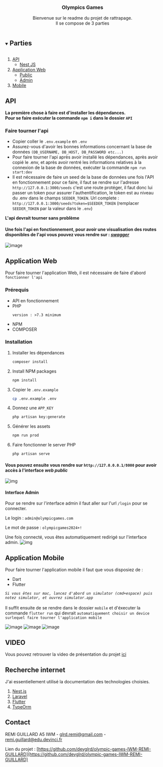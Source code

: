 <p align="center">
  <h3 align="center">Olympics Games</h3>

  <p align="center">
    Bienvenue sur le readme du projet de rattrapage.
    <br>
    Il se compose de 3 parties 
  </p>
</p>



<!-- TABLE OF CONTENTS -->
<details open="open">
  <summary><h2 style="display: inline-block">Parties</h2></summary>
  <ol>
    <li>
      <a href="#api">API</a>
      <ul>
        <li><a href="#api">Nest JS</a></li>
      </ul>
    </li>
    <li>
      <a href="#web">Application Web</a>
      <ul>
        <li><a href="#web">Public</a></li>
        <li><a href="#web">Admin</a></li>
      </ul>
    </li>
    <li><a href="#mobile">Mobile</a></li>
    
  </ol>
</details>



<!-- API -->
## API

**La première chose à faire est d'installer les dépendances.**
<br>
**Pour se faire exécuter la commande `npm i` dans le dossier `API`**



### Faire tourner l'api

* Copier coller le `.env.example` en `.env`
* Assurez-vous d'avoir les bonnes informations concernant la base de données `(DB_USERNAME, DB_HOST, DB_PASSWORD etc...)`
* Pour faire tourner l'api après avoir installé les dépendances, après avoir copié le .env, et après avoir rentré les informations relatives à la connexion de la base de données, exécuter la commande `npm run start:dev`
* Il est nécessaire de faire un seed de la base de données une fois l'API en fonctionnement pour ce faire, il faut se rendre sur l'adresse `http://127.0.0.1:3000/seeds` c'est une route protéger, il faut donc lui passer un token pour assurer l'authentification, le token est au niveau du .env dans le champs `SEEDER_TOKEN`. Url complete : `http://127.0.0.1:3000/seeds?token=$SEEDER_TOKEN` (remplacer `SEEDER_TOKEN` par la valeur dans le `.env`) 


**L'api devrait tourner sans problème**


#### Une fois l'api en fonctionnement, pour avoir une visualisation des routes disponibles de l'api vous pouvez vous rendre sur : *[swagger](http://127.0.0.1:3000/api/docs/)*

![image](https://i.ibb.co/Fbvb2DT/screencapture-127-0-0-1-3000-api-docs-2021-08-31-11-08-04.png)


<!-- WEB -->
## Application Web

Pour faire tourner l'application Web, il est nécessaire de faire d'abord `fonctionner l'api`

### Prérequis

* API en fonctionnement
* PHP
  ```
  version : >7.3 minimum
  ```
* NPM
* COMPOSER
  

### Installation

1. Installer les dépendances
   ```sh
   composer install
   ```
2. Install NPM packages
   ```sh
   npm install
   ```
3. Copier le `.env.example`
   ```sh
   cp .env.example .env
   ```
4. Donnez une `APP_KEY`
   ```sh
   php artisan key:generate
   ```
5. Générer les assets
   ```sh
   npm run prod
   ```
6. Faire fonctionner le server PHP
   ```sh
   php artisan serve
   ```

#### Vous pouvez ensuite vous rendre sur `http://127.0.0.0.1/8000` pour avoir accès à l'interface *web public* 
![img](https://i.ibb.co/C87XzJR/screencapture-127-0-0-1-8000-2021-08-31-11-18-12.png)
#### Interface Admin
Pour se rendre sur l'interface admin il faut aller sur l'url `/login` pour se connecter.

Le login : `admin@olympicgames.com`

Le mot de passe : `olympicgames2024+!`

Une fois connecté, vous êtes automatiquement redirigé sur l'interface admin. 
![img](https://i.ibb.co/qWQRS7M/screencapture-127-0-0-1-8000-admin-2021-08-31-11-19-13.png)
<!-- MOBILE -->
## Application Mobile

Pour faire tourner l'application mobile il faut que vous disposiez de : 

* Dart
* Flutter

*`Si vous êtes sur mac, lancez d'abord un simulator (cmd+espace) puis notez simulator, et ouvrez simulator.app`*
<br>  
Il suffit ensuite de se rendre dans le dossier `mobile` et d'éxecuter la commande `flutter run` qui devrait `automatiquement choisir un device surlequel faire tourner l'application mobile`

![image](https://i.ibb.co/Qpy0MyZ/Simulator-Screen-Shot-i-Phone-11-2021-08-31-at-11-13-00.png)
![image](https://i.ibb.co/CWFvQ5J/Simulator-Screen-Shot-i-Phone-11-2021-08-31-at-11-13-02.png)
![image](https://i.ibb.co/VMp6sZK/Simulator-Screen-Shot-i-Phone-11-2021-08-31-at-11-13-30.png)

         

## VIDEO

Vous pouvez retrouver la video de présentation du projet [ici](https://www.youtube.com/watch?v=oA_9u3muQuU)



## Recherche internet

J'ai essentiellement utilisé la documentation des technologies choisies.

1. [Nest.js](https://docs.nestjs.com/)
2. [Laravel](https://laravel.com/docs/8.x)
3. [Flutter](https://flutter.dev/docs)
4. [TypeOrm](https://typeorm.io/#/)



## Contact

REMI GUILLARD A5 IWM - glrd.remi@gmail.com - remi.guillard@edu.devinci.fr

Lien du projet : [https://github.com/devglrd/olympic-games-IWM-REMI-GUILLARD](https://github.com/devglrd/olympic-games-IWM-REMI-GUILLARD)
